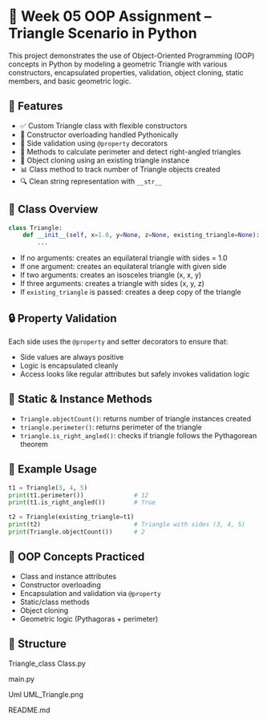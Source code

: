 # 🧮 Week 05 OOP Assignment – Triangle Scenario in Python

This project demonstrates the use of Object-Oriented Programming (OOP) concepts in Python by modeling a geometric Triangle with various constructors, encapsulated properties, validation, object cloning, static members, and basic geometric logic.

## 🚀 Features

- ✅ Custom Triangle class with flexible constructors
- 🔁 Constructor overloading handled Pythonically
- 📏 Side validation using `@property` decorators
- 📐 Methods to calculate perimeter and detect right-angled triangles
- 🧬 Object cloning using an existing triangle instance
- 📊 Class method to track number of Triangle objects created
- 🔍 Clean string representation with `__str__`

## 🧱 Class Overview

```python
class Triangle:
    def __init__(self, x=1.0, y=None, z=None, existing_triangle=None):
        ...
```

- If no arguments: creates an equilateral triangle with sides = 1.0  
- If one argument: creates an equilateral triangle with given side  
- If two arguments: creates an isosceles triangle (x, x, y)  
- If three arguments: creates a triangle with sides (x, y, z)  
- If `existing_triangle` is passed: creates a deep copy of the triangle  

## 🔒 Property Validation

Each side uses the `@property` and setter decorators to ensure that:

- Side values are always positive
- Logic is encapsulated cleanly
- Access looks like regular attributes but safely invokes validation logic

## 🔁 Static & Instance Methods

- `Triangle.objectCount()`: returns number of triangle instances created  
- `triangle.perimeter()`: returns perimeter of the triangle  
- `triangle.is_right_angled()`: checks if triangle follows the Pythagorean theorem  

## 🧪 Example Usage

```python
t1 = Triangle(3, 4, 5)
print(t1.perimeter())              # 12
print(t1.is_right_angled())        # True

t2 = Triangle(existing_triangle=t1)
print(t2)                          # Triangle with sides (3, 4, 5)
print(Triangle.objectCount())      # 2
```

## 🎯 OOP Concepts Practiced

- Class and instance attributes  
- Constructor overloading  
- Encapsulation and validation via `@property`  
- Static/class methods  
- Object cloning  
- Geometric logic (Pythagoras + perimeter)

## 📂 Structure


Triangle_class
        Class.py     

main.py

Uml
    UML_Triangle.png

README.md
